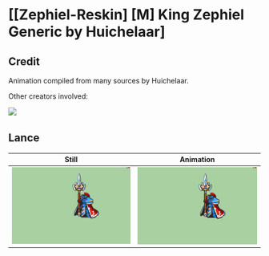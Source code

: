 # [\[Zephiel-Reskin\] \[M\] King Zephiel Generic by Huichelaar]

## Credit

Animation compiled from many sources by Huichelaar.

Other creators involved:

<img src="./Credits.png" />
	
## Lance

| Still | Animation |
| :---: | :-------: |
| ![Lance still](./Lance_000.png) | ![Lance animation](./Lance.gif) |
